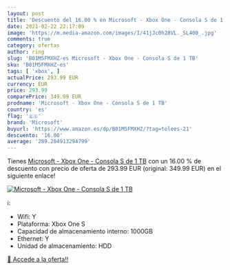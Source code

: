 ```yaml
---
layout: post
title: 'Descuento del 16.00 % en Microsoft - Xbox One - Consola S de 1 TB'
date: 2021-02-22 22:17:09
image: 'https://m.media-amazon.com/images/I/41jJc0h28VL._SL400_.jpg'
comments: true
category: ofertas
author: ring
slug: 'B01M5FMXHZ-es Microsoft - Xbox One - Consola S de 1 TB'
sku: 'B01M5FMXHZ-es'
tags: [ 'xbox', ]
actualPrice: 293.99 EUR
currency: EUR
price: 293.99
comparePrice: 349.99 EUR
prodname: 'Microsoft - Xbox One - Consola S de 1 TB'
country: 'es'
flag: '🇪🇸'
brand: 'Microsoft'
buyurl: 'https://www.amazon.es/dp/B01M5FMXHZ/?tag=tolees-21'
descuento: '16.00'
average: '289.204913294799'
---
```


Tienes [Microsoft - Xbox One - Consola S de 1 TB](https://www.amazon.es/dp/B01M5FMXHZ/?tag=tolees-21) con un 16.00 % de descuento con precio de oferta de 293.99 EUR (original: 349.99 EUR) en el siguiente enlace!

[![Microsoft - Xbox One - Consola S de 1 TB](https://m.media-amazon.com/images/I/41jJc0h28VL._SL400_.jpg)](https://www.amazon.es/dp/B01M5FMXHZ/?tag=tolees-21)

ℹ️:

- Wifi: Y
- Plataforma: Xbox One S
- Capacidad de almacenamiento interno: 1000GB
- Ethernet: Y
- Unidad de almacenamiento: HDD

[🛒 Accede a la oferta!!](https://www.amazon.es/dp/B01M5FMXHZ/?tag=tolees-21)
